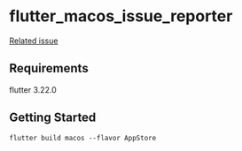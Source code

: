 # flutter_macos_issue_reporter

[Related issue](https://github.com/flutter/flutter/issues/148537)

## Requirements

flutter 3.22.0

## Getting Started

```shell
flutter build macos --flavor AppStore
```
